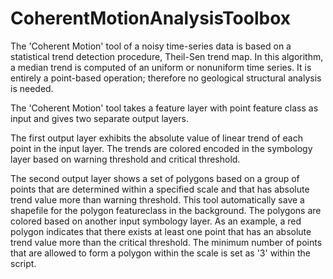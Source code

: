 # CoherentMotionAnalysisToolbox

The 'Coherent Motion' tool of a noisy time-series data is based on a statistical trend detection procedure, Theil-Sen trend map. 
In this algorithm, a median trend is computed of an uniform or nonuniform time series. It is entirely a point-based operation; 
therefore no geological structural analysis is needed.

The 'Coherent Motion' tool takes a feature layer with point feature class as input and gives two separate output layers.

The first output layer exhibits the absolute value of linear trend of each point in the input layer. 
The trends are colored encoded in the symbology layer based on warning threshold and critical threshold.

The second output layer shows a set of polygons based on a group of points that are determined within a specified scale 
and that has absolute trend value more than warning threshold. This tool automatically save a shapefile for the polygon 
featureclass in the background. The polygons are colored based on another input symbology layer. As an example, a red polygon 
indicates that there exists at least one point that has an absolute trend value more than the critical threshold. The minimum 
number of points that are allowed to form a polygon within the scale is set as '3' within the script. 
